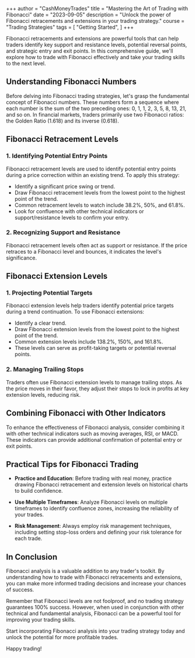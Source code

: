 +++
author = "CashMoneyTrades"
title = "Mastering the Art of Trading with Fibonacci"
date = "2023-09-05"
description = "Unlock the power of Fibonacci retracements and extensions in your trading strategy."
course = "Trading Strategies"
tags = [
    "Getting Started",
]
+++


Fibonacci retracements and extensions are powerful tools that can help traders identify key support and resistance levels, potential reversal points, and strategic entry and exit points. In this comprehensive guide, we'll explore how to trade with Fibonacci effectively and take your trading skills to the next level.

## Understanding Fibonacci Numbers

Before delving into Fibonacci trading strategies, let's grasp the fundamental concept of Fibonacci numbers. These numbers form a sequence where each number is the sum of the two preceding ones: 0, 1, 1, 2, 3, 5, 8, 13, 21, and so on. In financial markets, traders primarily use two Fibonacci ratios: the Golden Ratio (1.618) and its inverse (0.618).

## Fibonacci Retracement Levels

### **1. Identifying Potential Entry Points**

Fibonacci retracement levels are used to identify potential entry points during a price correction within an existing trend. To apply this strategy:

- Identify a significant price swing or trend.
- Draw Fibonacci retracement levels from the lowest point to the highest point of the trend.
- Common retracement levels to watch include 38.2%, 50%, and 61.8%.
- Look for confluence with other technical indicators or support/resistance levels to confirm your entry.

### **2. Recognizing Support and Resistance**

Fibonacci retracement levels often act as support or resistance. If the price retraces to a Fibonacci level and bounces, it indicates the level's significance.

## Fibonacci Extension Levels

### **1. Projecting Potential Targets**

Fibonacci extension levels help traders identify potential price targets during a trend continuation. To use Fibonacci extensions:

- Identify a clear trend.
- Draw Fibonacci extension levels from the lowest point to the highest point of the trend.
- Common extension levels include 138.2%, 150%, and 161.8%.
- These levels can serve as profit-taking targets or potential reversal points.

### **2. Managing Trailing Stops**

Traders often use Fibonacci extension levels to manage trailing stops. As the price moves in their favor, they adjust their stops to lock in profits at key extension levels, reducing risk.

## Combining Fibonacci with Other Indicators

To enhance the effectiveness of Fibonacci analysis, consider combining it with other technical indicators such as moving averages, RSI, or MACD. These indicators can provide additional confirmation of potential entry or exit points.

## Practical Tips for Fibonacci Trading

- **Practice and Education**: Before trading with real money, practice drawing Fibonacci retracement and extension levels on historical charts to build confidence.

- **Use Multiple Timeframes**: Analyze Fibonacci levels on multiple timeframes to identify confluence zones, increasing the reliability of your trades.

- **Risk Management**: Always employ risk management techniques, including setting stop-loss orders and defining your risk tolerance for each trade.

## In Conclusion

Fibonacci analysis is a valuable addition to any trader's toolkit. By understanding how to trade with Fibonacci retracements and extensions, you can make more informed trading decisions and increase your chances of success.

Remember that Fibonacci levels are not foolproof, and no trading strategy guarantees 100% success. However, when used in conjunction with other technical and fundamental analysis, Fibonacci can be a powerful tool for improving your trading skills.

Start incorporating Fibonacci analysis into your trading strategy today and unlock the potential for more profitable trades.

Happy trading!
